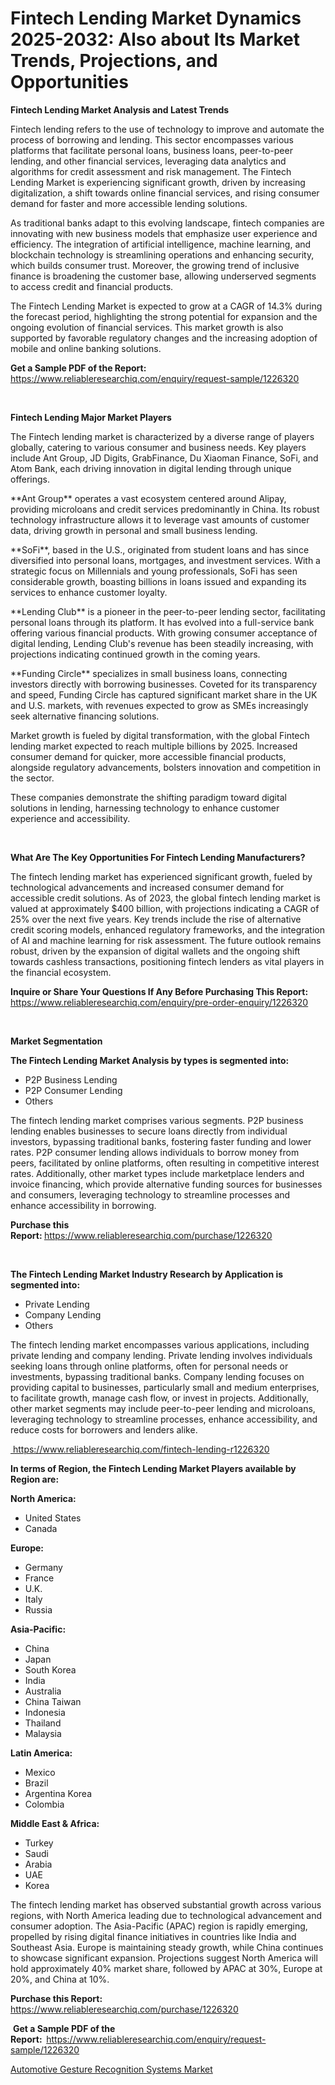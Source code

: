 <p><h1>Fintech Lending Market Dynamics 2025-2032: Also about Its Market Trends, Projections, and Opportunities</h1></p><p><strong>Fintech Lending Market Analysis and Latest Trends</strong></p>
<p><p>Fintech lending refers to the use of technology to improve and automate the process of borrowing and lending. This sector encompasses various platforms that facilitate personal loans, business loans, peer-to-peer lending, and other financial services, leveraging data analytics and algorithms for credit assessment and risk management. The Fintech Lending Market is experiencing significant growth, driven by increasing digitalization, a shift towards online financial services, and rising consumer demand for faster and more accessible lending solutions.</p><p>As traditional banks adapt to this evolving landscape, fintech companies are innovating with new business models that emphasize user experience and efficiency. The integration of artificial intelligence, machine learning, and blockchain technology is streamlining operations and enhancing security, which builds consumer trust. Moreover, the growing trend of inclusive finance is broadening the customer base, allowing underserved segments to access credit and financial products.</p><p>The Fintech Lending Market is expected to grow at a CAGR of 14.3% during the forecast period, highlighting the strong potential for expansion and the ongoing evolution of financial services. This market growth is also supported by favorable regulatory changes and the increasing adoption of mobile and online banking solutions.</p></p>
<p><strong>Get a Sample PDF of the Report:&nbsp;</strong> <a href="https://www.reliableresearchiq.com/enquiry/request-sample/1226320?utm_campaign=2758&utm_medium=2&utm_source=Github&utm_content=ia&utm_term=09032025&utm_id=fintech-lending">https://www.reliableresearchiq.com/enquiry/request-sample/1226320</a></p>
<p>&nbsp;</p>
<p><strong>Fintech Lending Major Market Players</strong></p>
<p><p>The Fintech lending market is characterized by a diverse range of players globally, catering to various consumer and business needs. Key players include Ant Group, JD Digits, GrabFinance, Du Xiaoman Finance, SoFi, and Atom Bank, each driving innovation in digital lending through unique offerings.</p><p>**Ant Group** operates a vast ecosystem centered around Alipay, providing microloans and credit services predominantly in China. Its robust technology infrastructure allows it to leverage vast amounts of customer data, driving growth in personal and small business lending.</p><p>**SoFi**, based in the U.S., originated from student loans and has since diversified into personal loans, mortgages, and investment services. With a strategic focus on Millennials and young professionals, SoFi has seen considerable growth, boasting billions in loans issued and expanding its services to enhance customer loyalty.</p><p>**Lending Club** is a pioneer in the peer-to-peer lending sector, facilitating personal loans through its platform. It has evolved into a full-service bank offering various financial products. With growing consumer acceptance of digital lending, Lending Club's revenue has been steadily increasing, with projections indicating continued growth in the coming years.</p><p>**Funding Circle** specializes in small business loans, connecting investors directly with borrowing businesses. Coveted for its transparency and speed, Funding Circle has captured significant market share in the UK and U.S. markets, with revenues expected to grow as SMEs increasingly seek alternative financing solutions.</p><p>Market growth is fueled by digital transformation, with the global Fintech lending market expected to reach multiple billions by 2025. Increased consumer demand for quicker, more accessible financial products, alongside regulatory advancements, bolsters innovation and competition in the sector. </p><p>These companies demonstrate the shifting paradigm toward digital solutions in lending, harnessing technology to enhance customer experience and accessibility.</p></p>
<p>&nbsp;</p>
<p><strong>What Are The Key Opportunities For Fintech Lending Manufacturers?</strong></p>
<p><p>The fintech lending market has experienced significant growth, fueled by technological advancements and increased consumer demand for accessible credit solutions. As of 2023, the global fintech lending market is valued at approximately $400 billion, with projections indicating a CAGR of 25% over the next five years. Key trends include the rise of alternative credit scoring models, enhanced regulatory frameworks, and the integration of AI and machine learning for risk assessment. The future outlook remains robust, driven by the expansion of digital wallets and the ongoing shift towards cashless transactions, positioning fintech lenders as vital players in the financial ecosystem.</p></p>
<p><strong>Inquire or Share Your Questions If Any Before Purchasing This Report:</strong> <a href="https://www.reliableresearchiq.com/enquiry/pre-order-enquiry/1226320?utm_campaign=2758&utm_medium=2&utm_source=Github&utm_content=ia&utm_term=09032025&utm_id=fintech-lending">https://www.reliableresearchiq.com/enquiry/pre-order-enquiry/1226320</a></p>
<p>&nbsp;</p>
<p><strong>Market Segmentation</strong></p>
<p><strong>The Fintech Lending Market Analysis by types is segmented into:</strong></p>
<p><ul><li>P2P Business Lending</li><li>P2P Consumer Lending</li><li>Others</li></ul></p>
<p><p>The fintech lending market comprises various segments. P2P business lending enables businesses to secure loans directly from individual investors, bypassing traditional banks, fostering faster funding and lower rates. P2P consumer lending allows individuals to borrow money from peers, facilitated by online platforms, often resulting in competitive interest rates. Additionally, other market types include marketplace lenders and invoice financing, which provide alternative funding sources for businesses and consumers, leveraging technology to streamline processes and enhance accessibility in borrowing.</p></p>
<p><strong>Purchase this Report:&nbsp;</strong><a href="https://www.reliableresearchiq.com/purchase/1226320?utm_campaign=2758&utm_medium=2&utm_source=Github&utm_content=ia&utm_term=09032025&utm_id=fintech-lending">https://www.reliableresearchiq.com/purchase/1226320</a></p>
<p>&nbsp;</p>
<p><strong>The Fintech Lending Market Industry Research by Application is segmented into:</strong></p>
<p><ul><li>Private Lending</li><li>Company Lending</li><li>Others</li></ul></p>
<p><p>The fintech lending market encompasses various applications, including private lending and company lending. Private lending involves individuals seeking loans through online platforms, often for personal needs or investments, bypassing traditional banks. Company lending focuses on providing capital to businesses, particularly small and medium enterprises, to facilitate growth, manage cash flow, or invest in projects. Additionally, other market segments may include peer-to-peer lending and microloans, leveraging technology to streamline processes, enhance accessibility, and reduce costs for borrowers and lenders alike.</p></p>
<p><a href="https://www.reliableresearchiq.com/fintech-lending-r1226320?utm_campaign=2758&utm_medium=2&utm_source=Github&utm_content=ia&utm_term=09032025&utm_id=fintech-lending">&nbsp;https://www.reliableresearchiq.com/fintech-lending-r1226320</a></p>
<p><strong>In terms of Region, the Fintech Lending Market Players available by Region are:</strong></p>
<p>
    <p> <strong> North America: </strong>
        <ul>
            <li>United States</li>
            <li>Canada</li>
        </ul>
        </p> 
    <p> <strong> Europe: </strong>
        <ul>
            <li>Germany</li>
            <li>France</li>
            <li>U.K.</li>
            <li>Italy</li>
            <li>Russia</li>
        </ul>
        </p> 
    <p> <strong> Asia-Pacific: </strong>
        <ul>
            <li>China</li>
            <li>Japan</li>
            <li>South Korea</li>
            <li>India</li>
            <li>Australia</li>
            <li>China Taiwan</li>
            <li>Indonesia</li>
            <li>Thailand</li>
            <li>Malaysia</li>
        </ul>
        </p> 
    <p> <strong> Latin America: </strong>
        <ul>
            <li>Mexico</li>
            <li>Brazil</li>
            <li>Argentina Korea</li>
            <li>Colombia</li>
        </ul>
        </p> 
    <p> <strong> Middle East & Africa: </strong>
        <ul>
            <li>Turkey</li>
            <li>Saudi</li>
            <li>Arabia</li>
            <li>UAE</li>
            <li>Korea</li>
        </ul>
    </p>
    </p>
<p><p>The fintech lending market has observed substantial growth across various regions, with North America leading due to technological advancement and consumer adoption. The Asia-Pacific (APAC) region is rapidly emerging, propelled by rising digital finance initiatives in countries like India and Southeast Asia. Europe is maintaining steady growth, while China continues to showcase significant expansion. Projections suggest North America will hold approximately 40% market share, followed by APAC at 30%, Europe at 20%, and China at 10%.</p></p>
<p><strong>Purchase this Report: </strong><a href="https://www.reliableresearchiq.com/purchase/1226320?utm_campaign=2758&utm_medium=2&utm_source=Github&utm_content=ia&utm_term=09032025&utm_id=fintech-lending">https://www.reliableresearchiq.com/purchase/1226320</a></p>
<p>&nbsp;<strong>Get a Sample PDF of the Report:&nbsp;&nbsp;</strong><a href="https://www.reliableresearchiq.com/enquiry/request-sample/1226320?utm_campaign=2758&utm_medium=2&utm_source=Github&utm_content=ia&utm_term=09032025&utm_id=fintech-lending">https://www.reliableresearchiq.com/enquiry/request-sample/1226320</a></p>
<p><strong></strong></p>
<p><p><a href="https://github.com/iroldilom/Market-Research-Report-List-1/blob/main/automotive-gesture-recognition-systems-market.md?utm_campaign=2758&utm_medium=2&utm_source=Github&utm_content=ia&utm_term=09032025&utm_id=fintech-lending">Automotive Gesture Recognition Systems Market</a></p></p>